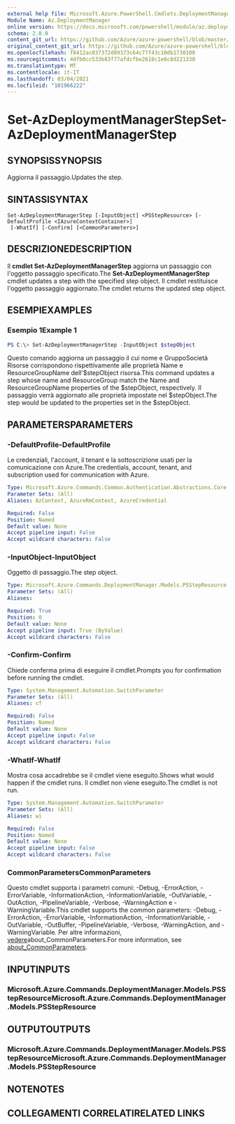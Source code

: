 ```yaml
---
external help file: Microsoft.Azure.PowerShell.Cmdlets.DeploymentManager.dll-Help.xml
Module Name: Az.DeploymentManager
online version: https://docs.microsoft.com/powershell/module/az.deploymentmanager/set-azdeploymentmanagerstep
schema: 2.0.0
content_git_url: https://github.com/Azure/azure-powershell/blob/master/src/DeploymentManager/DeploymentManager/help/Set-AzDeploymentManagerStep.md
original_content_git_url: https://github.com/Azure/azure-powershell/blob/master/src/DeploymentManager/DeploymentManager/help/Set-AzDeploymentManagerStep.md
ms.openlocfilehash: f8412ac037372d89373c64c77f43c10db1730100
ms.sourcegitcommit: 4dfb0cc533b83f77afdcfbe2618c1e6c8d221330
ms.translationtype: MT
ms.contentlocale: it-IT
ms.lasthandoff: 03/04/2021
ms.locfileid: "101966222"
---
```

# <span data-ttu-id="00326-101">Set-AzDeploymentManagerStep</span><span class="sxs-lookup"><span data-stu-id="00326-101">Set-AzDeploymentManagerStep</span></span>

## <span data-ttu-id="00326-102">SYNOPSIS</span><span class="sxs-lookup"><span data-stu-id="00326-102">SYNOPSIS</span></span>
<span data-ttu-id="00326-103">Aggiorna il passaggio.</span><span class="sxs-lookup"><span data-stu-id="00326-103">Updates the step.</span></span>

## <span data-ttu-id="00326-104">SINTASSI</span><span class="sxs-lookup"><span data-stu-id="00326-104">SYNTAX</span></span>

```
Set-AzDeploymentManagerStep [-InputObject] <PSStepResource> [-DefaultProfile <IAzureContextContainer>]
 [-WhatIf] [-Confirm] [<CommonParameters>]
```

## <span data-ttu-id="00326-105">DESCRIZIONE</span><span class="sxs-lookup"><span data-stu-id="00326-105">DESCRIPTION</span></span>
<span data-ttu-id="00326-106">Il **cmdlet Set-AzDeploymentManagerStep** aggiorna un passaggio con l'oggetto passaggio specificato.</span><span class="sxs-lookup"><span data-stu-id="00326-106">The **Set-AzDeploymentManagerStep** cmdlet updates a step with the specified step object.</span></span>
<span data-ttu-id="00326-107">Il cmdlet restituisce l'oggetto passaggio aggiornato.</span><span class="sxs-lookup"><span data-stu-id="00326-107">The cmdlet returns the updated step object.</span></span>

## <span data-ttu-id="00326-108">ESEMPI</span><span class="sxs-lookup"><span data-stu-id="00326-108">EXAMPLES</span></span>

### <span data-ttu-id="00326-109">Esempio 1</span><span class="sxs-lookup"><span data-stu-id="00326-109">Example 1</span></span>
```powershell
PS C:\> Set-AzDeploymentManagerStep -InputObject $stepObject
```

<span data-ttu-id="00326-110">Questo comando aggiorna un passaggio il cui nome e GruppoSocietà Risorse corrispondono rispettivamente alle proprietà Name e ResourceGroupName dell'$stepObject risorsa.</span><span class="sxs-lookup"><span data-stu-id="00326-110">This command updates a step whose name and ResourceGroup match the Name and ResourceGroupName properties of the $stepObject, respectively.</span></span>
<span data-ttu-id="00326-111">Il passaggio verrà aggiornato alle proprietà impostate nel $stepObject.</span><span class="sxs-lookup"><span data-stu-id="00326-111">The step would be updated to the properties set in the $stepObject.</span></span>

## <span data-ttu-id="00326-112">PARAMETERS</span><span class="sxs-lookup"><span data-stu-id="00326-112">PARAMETERS</span></span>

### <span data-ttu-id="00326-113">-DefaultProfile</span><span class="sxs-lookup"><span data-stu-id="00326-113">-DefaultProfile</span></span>
<span data-ttu-id="00326-114">Le credenziali, l'account, il tenant e la sottoscrizione usati per la comunicazione con Azure.</span><span class="sxs-lookup"><span data-stu-id="00326-114">The credentials, account, tenant, and subscription used for communication with Azure.</span></span>

```yaml
Type: Microsoft.Azure.Commands.Common.Authentication.Abstractions.Core.IAzureContextContainer
Parameter Sets: (All)
Aliases: AzContext, AzureRmContext, AzureCredential

Required: False
Position: Named
Default value: None
Accept pipeline input: False
Accept wildcard characters: False
```

### <span data-ttu-id="00326-115">-InputObject</span><span class="sxs-lookup"><span data-stu-id="00326-115">-InputObject</span></span>
<span data-ttu-id="00326-116">Oggetto di passaggio.</span><span class="sxs-lookup"><span data-stu-id="00326-116">The step object.</span></span>

```yaml
Type: Microsoft.Azure.Commands.DeploymentManager.Models.PSStepResource
Parameter Sets: (All)
Aliases:

Required: True
Position: 0
Default value: None
Accept pipeline input: True (ByValue)
Accept wildcard characters: False
```

### <span data-ttu-id="00326-117">-Confirm</span><span class="sxs-lookup"><span data-stu-id="00326-117">-Confirm</span></span>
<span data-ttu-id="00326-118">Chiede conferma prima di eseguire il cmdlet.</span><span class="sxs-lookup"><span data-stu-id="00326-118">Prompts you for confirmation before running the cmdlet.</span></span>

```yaml
Type: System.Management.Automation.SwitchParameter
Parameter Sets: (All)
Aliases: cf

Required: False
Position: Named
Default value: None
Accept pipeline input: False
Accept wildcard characters: False
```

### <span data-ttu-id="00326-119">-WhatIf</span><span class="sxs-lookup"><span data-stu-id="00326-119">-WhatIf</span></span>
<span data-ttu-id="00326-120">Mostra cosa accadrebbe se il cmdlet viene eseguito.</span><span class="sxs-lookup"><span data-stu-id="00326-120">Shows what would happen if the cmdlet runs.</span></span>
<span data-ttu-id="00326-121">Il cmdlet non viene eseguito.</span><span class="sxs-lookup"><span data-stu-id="00326-121">The cmdlet is not run.</span></span>

```yaml
Type: System.Management.Automation.SwitchParameter
Parameter Sets: (All)
Aliases: wi

Required: False
Position: Named
Default value: None
Accept pipeline input: False
Accept wildcard characters: False
```

### <span data-ttu-id="00326-122">CommonParameters</span><span class="sxs-lookup"><span data-stu-id="00326-122">CommonParameters</span></span>
<span data-ttu-id="00326-123">Questo cmdlet supporta i parametri comuni: -Debug, -ErrorAction, -ErrorVariable, -InformationAction, -InformationVariable, -OutVariable, -OutAction, -PipelineVariable, -Verbose, -WarningAction e -WarningVariable.</span><span class="sxs-lookup"><span data-stu-id="00326-123">This cmdlet supports the common parameters: -Debug, -ErrorAction, -ErrorVariable, -InformationAction, -InformationVariable, -OutVariable, -OutBuffer, -PipelineVariable, -Verbose, -WarningAction, and -WarningVariable.</span></span> <span data-ttu-id="00326-124">Per altre informazioni, [vedere](http://go.microsoft.com/fwlink/?LinkID=113216)about_CommonParameters.</span><span class="sxs-lookup"><span data-stu-id="00326-124">For more information, see [about_CommonParameters](http://go.microsoft.com/fwlink/?LinkID=113216).</span></span>

## <span data-ttu-id="00326-125">INPUT</span><span class="sxs-lookup"><span data-stu-id="00326-125">INPUTS</span></span>

### <span data-ttu-id="00326-126">Microsoft.Azure.Commands.DeploymentManager.Models.PSStepResource</span><span class="sxs-lookup"><span data-stu-id="00326-126">Microsoft.Azure.Commands.DeploymentManager.Models.PSStepResource</span></span>

## <span data-ttu-id="00326-127">OUTPUT</span><span class="sxs-lookup"><span data-stu-id="00326-127">OUTPUTS</span></span>

### <span data-ttu-id="00326-128">Microsoft.Azure.Commands.DeploymentManager.Models.PSStepResource</span><span class="sxs-lookup"><span data-stu-id="00326-128">Microsoft.Azure.Commands.DeploymentManager.Models.PSStepResource</span></span>

## <span data-ttu-id="00326-129">NOTE</span><span class="sxs-lookup"><span data-stu-id="00326-129">NOTES</span></span>

## <span data-ttu-id="00326-130">COLLEGAMENTI CORRELATI</span><span class="sxs-lookup"><span data-stu-id="00326-130">RELATED LINKS</span></span>
